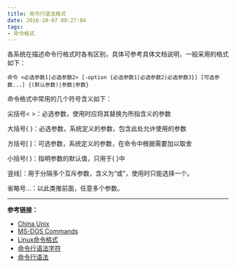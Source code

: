 ```yaml
---
title: 命令行语法格式
date: 2016-10-07 00:27:04
tags:
- 命令格式
---
```


各系统在描述命令行格式时各有区别，具体可参考具体文档说明，一般采用的格式如下：
```
命令 <必选参数1|必选参数2> [-option {必选参数1|必选参数2|必选参数3}] [可选参数...] {(默认参数)|参数|参数}
```
命令格式中常用的几个符号含义如下：

尖括号< >：必选参数，使用时应将其替换为所指含义的参数

大括号{ }：必选参数，系统定义的参数，包含此处允许使用的参数

方括号[ ]：可选参数，系统定义的参数，在命令中根据需要加以取舍

小括号( )：指明参数的默认值，只用于{ }中

竖线|：用于分隔多个互斥参数，含义为“或”，使用时只能选择一个。

省略号...：以此类推前面，任意多个参数。

---
**参考链接：**
*   [China Unix](http://man.chinaunix.net/linux/mandrake/101/zh_cn/Command-Line.html/convention.html#id2535998)
*   [MS-DOS Commands](http://www.dewassoc.com/support/msdos/dos_commands.html)
*   [Linux命令格式](http://lavasoft.blog.51cto.com/62575/533131)
*   [命令行语法字符](https://support.ca.com/cadocs/0/CA%20ARCserve%20%20Backup%20r16-CHS/Bookshelf_Files/HTML/cmndline/index.htm?toc.htmcl_cmd_line_syntax_char.htm)
*   [命令行语法](http://publib.boulder.ibm.com/tividd/td/ITCM/SC23-4706-01/zh_CN/HTML/cmmcmst17.htm)
